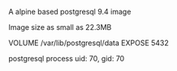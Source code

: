 A alpine based postgresql 9.4 image

Image size as small as 22.3MB

VOLUME /var/lib/postgresql/data
EXPOSE 5432

postgresql process uid: 70, gid: 70
